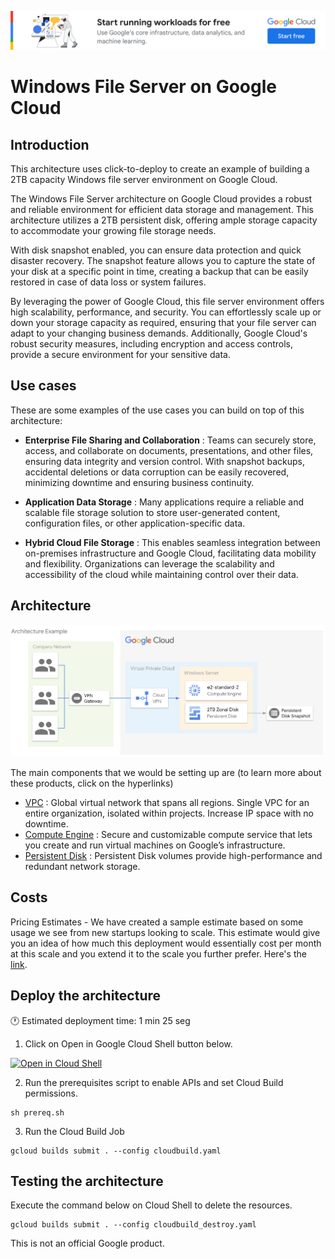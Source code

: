[![banner](../banner.png)](https://cloud.google.com/?utm_source=github&utm_medium=referral&utm_campaign=GCP&utm_content=packages_repository_banner)

# Windows File Server on Google Cloud

## Introduction

This architecture uses click-to-deploy to create an example of building a 2TB capacity Windows file server environment on Google Cloud.

The Windows File Server architecture on Google Cloud provides a robust and reliable environment for efficient data storage and management. This architecture utilizes a 2TB persistent disk, offering ample storage capacity to accommodate your growing file storage needs.

With disk snapshot enabled, you can ensure data protection and quick disaster recovery. The snapshot feature allows you to capture the state of your disk at a specific point in time, creating a backup that can be easily restored in case of data loss or system failures.

By leveraging the power of Google Cloud, this file server environment offers high scalability, performance, and security. You can effortlessly scale up or down your storage capacity as required, ensuring that your file server can adapt to your changing business demands. Additionally, Google Cloud's robust security measures, including encryption and access controls, provide a secure environment for your sensitive data.

## Use cases
These are some examples of the use cases you can build on top of this architecture:

* __Enterprise File Sharing and Collaboration__ : Teams can securely store, access, and collaborate on documents, presentations, and other files, ensuring data integrity and version control. With snapshot backups, accidental deletions or data corruption can be easily recovered, minimizing downtime and ensuring business continuity.

* __Application Data Storage__ : Many applications require a reliable and scalable file storage solution to store user-generated content, configuration files, or other application-specific data.

* __Hybrid Cloud File Storage__ : This enables seamless integration between on-premises infrastructure and Google Cloud, facilitating data mobility and flexibility. Organizations can leverage the scalability and accessibility of the cloud while maintaining control over their data.

## Architecture

<p align="center"><img src="architecture.png"></p>

The main components that we would be setting up are (to learn more about these products, click on the hyperlinks)

* [VPC](https://cloud.google.com/vpc) : Global virtual network that spans all regions. Single VPC for an entire organization, isolated within projects. Increase IP space with no downtime.
* [Compute Engine](https://cloud.google.com/compute) : Secure and customizable compute service that lets you create and run virtual machines on Google’s infrastructure.
* [Persistent Disk](https://cloud.google.com/compute/docs/disks) : Persistent Disk volumes provide high-performance and redundant network storage.

## Costs

Pricing Estimates - We have created a sample estimate based on some usage we see from new startups looking to scale. This estimate would give you an idea of how much this deployment would essentially cost per month at this scale and you extend it to the scale you further prefer. Here's the [link](https://cloud.google.com/products/calculator/estimate-preview/ca880e7b-5d40-46f4-b46f-629fce537166?hl=en).


## Deploy the architecture

:clock1: Estimated deployment time: 1 min 25 seg


1. Click on Open in Google Cloud Shell button below.
<a href="https://ssh.cloud.google.com/cloudshell/editor?shellonly=true&cloudshell_git_repo=https://github.com/GoogleCloudPlatform/click-to-deploy-solutions&cloudshell_workspace=windows-fileserver&cloudshell_open_in_editor=terraform/terraform.tfvars" target="_new">
    <img alt="Open in Cloud Shell" src="https://gstatic.com/cloudssh/images/open-btn.svg">
</a>

2. Run the prerequisites script to enable APIs and set Cloud Build permissions.
```
sh prereq.sh
```

3. Run the Cloud Build Job
```
gcloud builds submit . --config cloudbuild.yaml
```

## Testing the architecture
Execute the command below on Cloud Shell to delete the resources.
```
gcloud builds submit . --config cloudbuild_destroy.yaml
```

This is not an official Google product.
